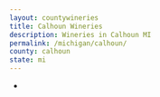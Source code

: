 ```yaml
---
layout: countywineries
title: Calhoun Wineries
description: Wineries in Calhoun MI
permalink: /michigan/calhoun/
county: calhoun
state: mi
---
```

-
